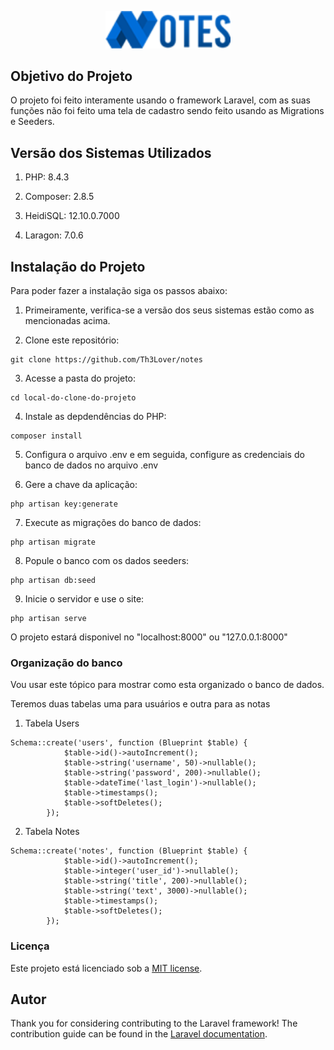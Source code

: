 <p align="center"><img src="public/assets/images/logo.png" width="200" alt="Laravel Logo"></a></p>

## Objetivo do Projeto

O projeto foi feito interamente usando o framework Laravel, com as suas funções não foi feito uma tela de cadastro sendo feito usando as Migrations e Seeders.

## Versão dos Sistemas Utilizados

1. PHP: 8.4.3

2. Composer: 2.8.5

3. HeidiSQL: 12.10.0.7000

4. Laragon: 7.0.6

## Instalação do Projeto

Para poder fazer a instalação siga os passos abaixo: 

1. Primeiramente, verifica-se a versão dos seus sistemas estão como as mencionadas acima.

2. Clone este repositório:
```
git clone https://github.com/Th3Lover/notes
```

3. Acesse a pasta do projeto:
```
cd local-do-clone-do-projeto
```

4. Instale as depdendências do PHP:
```
composer install
```

5. Configura o arquivo .env e em seguida, configure as credenciais do banco de dados no arquivo .env

6. Gere a chave da aplicação:
```
php artisan key:generate
```

7. Execute as migrações do banco de dados:
```
php artisan migrate
```

8. Popule o banco com os dados seeders:
```
php artisan db:seed
```

9. Inicie o servidor e use o site:
```
php artisan serve
```
O projeto estará disponivel no "localhost:8000" ou "127.0.0.1:8000"

### Organização do banco

Vou usar este tópico para mostrar como esta organizado o banco de dados.

Teremos duas tabelas uma para usuários e outra para as notas

1. Tabela Users
```
Schema::create('users', function (Blueprint $table) {
            $table->id()->autoIncrement();
            $table->string('username', 50)->nullable();
            $table->string('password', 200)->nullable();
            $table->dateTime('last_login')->nullable();
            $table->timestamps();
            $table->softDeletes();
        });
```

2. Tabela Notes
```
Schema::create('notes', function (Blueprint $table) {
            $table->id()->autoIncrement();
            $table->integer('user_id')->nullable();
            $table->string('title', 200)->nullable();
            $table->string('text', 3000)->nullable();
            $table->timestamps();
            $table->softDeletes();  
        });
```

### Licença

Este projeto está licenciado sob a [MIT license](https://opensource.org/licenses/MIT).

## Autor

Thank you for considering contributing to the Laravel framework! The contribution guide can be found in the [Laravel documentation](https://laravel.com/docs/contributions).

